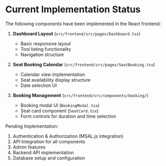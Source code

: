 # Current Implementation Status

The following components have been implemented in the React frontend:

1. **Dashboard Layout** (`src/frontend/src/pages/Dashboard.tsx`)

   - Basic responsive layout
   - Tool listing functionality
   - Navigation structure

2. **Seat Booking Calendar** (`src/frontend/src/pages/SeatBooking.tsx`)

   - Calendar view implementation
   - Seat availability display structure
   - Date selection UI

3. **Booking Management** (`src/frontend/src/components/booking/`)
   - Booking modal UI (`BookingModal.tsx`)
   - Seat card component (`SeatCard.tsx`)
   - Form controls for duration and time selection

Pending Implementation:

1. Authentication & Authorization (MSAL.js integration)
2. API Integration for all components
3. Admin features
4. Backend API implementation
5. Database setup and configuration
